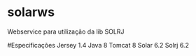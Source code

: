 # solarws
Webservice para utilização da lib SOLRJ

#Especificações
Jersey 1.4
Java 8
Tomcat 8
Solar 6.2
Solrj 6.2
